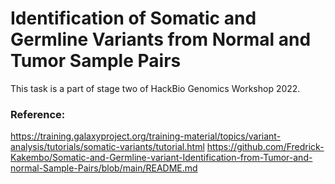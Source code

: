 # Identification of Somatic and Germline Variants from Normal and Tumor Sample Pairs

This task is a part of stage two of HackBio Genomics Workshop 2022.

### Reference: 
https://training.galaxyproject.org/training-material/topics/variant-analysis/tutorials/somatic-variants/tutorial.html
https://github.com/Fredrick-Kakembo/Somatic-and-Germline-variant-Identification-from-Tumor-and-normal-Sample-Pairs/blob/main/README.md

